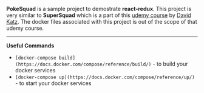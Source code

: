 **PokeSquad** is a sample project to demostrate **react-redux**. This project is very similar to **SuperSquad** which is a part of this [udemy course](https://www.udemy.com/react-js-mastering-redux/) by [David Katz](https://github.com/15Dkatz). The docker files associated with this project is out of the scope of that udemy course.

---
**Useful Commands**
 - `[docker-compose build](https://docs.docker.com/compose/reference/build/)`  - to build your docker services
 - `[docker-compose up](https://docs.docker.com/compose/reference/up/)`  - to start your docker services

